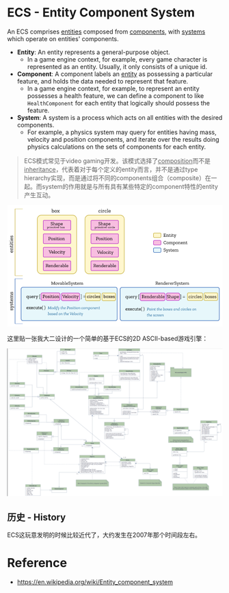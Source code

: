 # ECS - Entity Component System

An ECS comprises <u>entities</u> composed from <u>components</u>, with <u>systems</u> which operate on entities' components.

* **Entity**: An entity represents a general-purpose object.
    * In a game engine context, for example, every game character is represented as an entity. Usually, it only consists of a unique id.
* **Component**: A component labels an <u>entity</u> as possessing a particular feature, and holds the data needed to represent that feature.
    * In a game engine context, for example, to represent an entity possesses a health feature, we can define a component to like `HealthComponent` for each entity that logically should possess the feature.
* **System**: A system is a process which acts on all entities with the desired components.
    * For example, a physics system may query for entities having mass, velocity and position components, and iterate over the results doing physics calculations on the sets of components for each entity.

> ECS模式常见于video gaming开发。该模式选择了<u>composition</u>而不是<u>inheritance</u>，代表着对于每个定义的entity而言，并不是通过type hierarchy实现，而是通过将不同的components组合（composite）在一起。而system的作用就是与所有具有某些特定的component特性的entity产生互动。

![image-20230221180300320](./.images/image-20230221180300320.png)

这里贴一张我大二设计的一个简单的基于ECS的2D ASCII-based游戏引擎：

![image-20230221180714948](./.images/image-20230221180714948.png)

## 历史 - History

ECS这玩意发明的时候比较近代了，大约发生在2007年那个时间段左右。

# Reference

* https://en.wikipedia.org/wiki/Entity_component_system